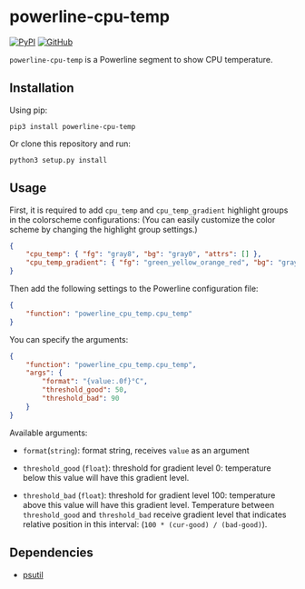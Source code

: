 # powerline-cpu-temp

[![PyPI](https://img.shields.io/pypi/v/powerline-cpu-temp)](https://pypi.org/project/powerline-cpu-temp/)
[![GitHub](https://img.shields.io/github/license/DCsunset/powerline-cpu-temp)](https://github.com/DCsunset/powerline-cpu-temp)

`powerline-cpu-temp` is a Powerline segment to show CPU temperature.

## Installation

Using pip:

```
pip3 install powerline-cpu-temp
```

Or clone this repository and run:

```
python3 setup.py install
```

## Usage

First, it is required to add `cpu_temp` and `cpu_temp_gradient` highlight groups in the colorscheme configurations:
(You can easily customize the color scheme by changing the highlight group settings.)

```json
{
	"cpu_temp": { "fg": "gray8", "bg": "gray0", "attrs": [] },
	"cpu_temp_gradient": { "fg": "green_yellow_orange_red", "bg": "gray0", "attrs": [] }
}
```

Then add the following settings to the Powerline configuration file:

```json
{
	"function": "powerline_cpu_temp.cpu_temp"
}
```

You can specify the arguments:

```json
{
	"function": "powerline_cpu_temp.cpu_temp",
	"args": {
		"format": "{value:.0f}°C",
		"threshold_good": 50,
		"threshold_bad": 90
	}
}
```

Available arguments:

* `format`(`string`): format string, receives `value` as an argument

* `threshold_good` (`float`): threshold for gradient level 0:
temperature below this value will have this gradient level.

* `threshold_bad` (`float`): threshold for gradient level 100:
temperature above this value will have this gradient level.
Temperature between `threshold_good` and `threshold_bad` receive gradient level that indicates relative position in this interval:
(`100 * (cur-good) / (bad-good)`).

## Dependencies

* [psutil](https://github.com/giampaolo/psutil)
